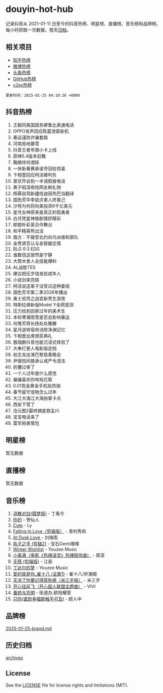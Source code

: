 # douyin-hot-hub

记录抖音从 2021-01-11 日至今的抖音热榜、明星榜、直播榜、音乐榜和品牌榜。每小时抓取一次数据，按天[归档](archives)。

## 相关项目

- [知乎热榜](https://github.com/lonnyzhang423/zhihu-hot-hub)
- [微博热榜](https://github.com/lonnyzhang423/weibo-hot-hub)
- [头条热榜](https://github.com/lonnyzhang423/toutiao-hot-hub)
- [GitHub热榜](https://github.com/lonnyzhang423/github-hot-hub)
- [v2ex热榜](https://github.com/lonnyzhang423/v2ex-hot-hub)


`更新时间：2025-01-25 04:18:26 +0800`

## 抖音热榜

1. 王毅同美国国务卿鲁比奥通电话
1. OPPO发声回应陈震泄密新机
1. 春运谨防诈骗套路
1. 河南局地暴雪
1. 抖音王者年限小卡上线
1. 原神5.4版本前瞻
1. 鞠婧祎何谓妖
1. 一休新春赛承诺夺冠给惊喜
1. 卞相壹回应柯洁被判负
1. 普京开会到一半请假接电话
1. 黄子韬深夜给网友刷礼物
1. 杨幂自驾新疆找迪丽热巴当翻译
1. 国色芳华李幼贞害人终害己
1. 沙特为何将向美投资6千亿美元
1. 星月女神原来是真正的孤勇者
1. 白月梵星神族剧情好精彩
1. 郎朗朴彩英合作舞台
1. 和平精英熊出没
1. 俄方：不接受北约向乌派维和部队
1. 金秀贤否认与金智媛恋情
1. BLG 0:3 EDG
1. 谁敢信这居然是宁静
1. 大筒木舍人全技能爆料
1. AL战胜TES
1. 建议把压岁钱发给成年人
1. 小说剑来完结
1. 柯洁说这辈子没受过这种委屈
1. 国色芳华第二季2026年播出
1. 勇士验货之战变新秀生涯夜
1. 特斯拉焕新版Model Y全网首测
1. 压力给到回家过年的美术生
1. 本轮寒潮雨雪是否会影响春运
1. 何惟芳蒋长扬处处撒糖
1. 星月逆转宿命消除净渊记忆
1. 卞相壹出席颁奖典礼
1. 敖瑞鹏抖音也能沉浸式体验了
1. 大奉打更人电影版定档
1. 权志龙出演巴黎慈善晚会
1. 尹锡悦间接承认戒严令违法
1. 折腰过审了
1. 一个人过年是什么感觉
1. 骗骗喜欢你吻戏花絮
1. 0.01克金黄金手机贴热销
1. 春节留守宠物怎么过年
1. 大江大海江大海拍掌卡点
1. 西安下雪了
1. 沧元图2晏烬摘星救孟川
1. 宝宝电话来了
1. 雷军拍表情包

## 明星榜

暂无数据

## 直播榜

暂无数据

## 音乐榜

1. [消散对白(圆梦版)](https://sf5-hl-cdn-tos.douyinstatic.com/obj/tos-cn-ve-2774/og4jB5I5IizzoZVAAAzWgBMAsMDWoArfwBOiFs) - 丁禹兮
1. [你的](https://sf5-hl-cdn-tos.douyinstatic.com/obj/tos-cn-ve-2774/oYuIeKf42jB7sEV6B2upMdpYAgfrQWj0FeRegh) - 贺仙人
1. [Cute](https://sf5-hl-cdn-tos.douyinstatic.com/obj/tos-cn-ve-2774/o4IbIzHWKAAB4wsS5qMBRiiAlEBGTpQRNfFvuo) - Ly
1. [Falling In Love（剪辑版）](https://sf5-hl-cdn-tos.douyinstatic.com/obj/tos-cn-ve-2774/o8ajpA8zzgBPahbBIO8AcKGBLJezFCRd1wfP9f) - 青村秀和
1. [ At Dusk  Love ](https://sf5-hl-cdn-tos.douyinstatic.com/obj/tos-cn-ve-2774/o8CrpCf5CaYgI4ZrtQgMQAFEfuGqNnRSDQAPBc) - 刘嗨雨
1. [执子之手 (剪辑2)](https://sf5-hl-cdn-tos.douyinstatic.com/obj/tos-cn-ve-2774/oUoZLQjCc31XzqsBnBQUNgeKtYPBcgbFDwtfcu) - 宝石Gem\哩哩
1. [Winter Wishlist](https://sf5-hl-cdn-tos.douyinstatic.com/obj/tos-cn-ve-2774/oIIgUOeamCFCVAzxN6MFRLIBlLGpUqQxeeHrLE) - Youzee Music
1. [小美满（电影《热辣滚烫》热辣陪伴曲）](https://sf5-hl-cdn-tos.douyinstatic.com/obj/tos-cn-ve-2774/o0GAn2lSgfZIDUgtevCGDQYnFg4CwnrBaxbTZL) - 周深
1. [无感 (剪辑版)](https://sf6-cdn-tos.douyinstatic.com/obj/tos-cn-ve-2774/o0eIsUzJBDlQaQFC5OFlgbMEZC1TFYBftOBn6p) - 江辰
1. [丁达尔的梦](https://sf5-hl-cdn-tos.douyinstatic.com/obj/tos-cn-ve-2774/oMU3WirUZBVQkAC9ccG5P2IQirziZM2RTInUY) - Youzee Music
1. [爱的就是你_崔十八 (主歌1)](https://sf5-hl-cdn-tos.douyinstatic.com/obj/tos-cn-ve-2774/oI5BO5DhFZ6UTcNCnZaOCBLtZ7WIMQGfgnXf5E) - 崔十八/听潮阁
1. [天冷了你要记得穿秋裤（米三岁版）](https://sf5-hl-cdn-tos.douyinstatic.com/obj/tos-cn-ve-2774/oQlIwVIDWiZ6BQilAorS7MA0AgCkQDvcZAdm1) - 米三岁
1. [开心往前飞（开心超人联盟主题曲）](https://sf5-hl-cdn-tos.douyinstatic.com/obj/tos-cn-ve-2774/9d8fb7c82cf1421fb93a9fe925275e0a) - VIVI
1. [春娇与志明](https://sf5-hl-cdn-tos.douyinstatic.com/obj/tos-cn-ve-2774/e530d8fceb7044b39707d7f9ff54add1) - 街道办,欧阳耀莹
1. [只你(直到幸福能触手可及)](https://sf5-hl-cdn-tos.douyinstatic.com/obj/tos-cn-ve-2774/o0lBkRDzFTeaVSUz3ZZSCBVtZ5DIMQGfgmEAuE) - 颜人中

## 品牌榜

[2025-01-25-brand.md](archives/2025-01-25-brand.md)

## 历史归档

[archives](archives)

## License

See the [LICENSE](LICENSE) file for license rights and limitations (MIT).

